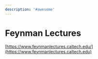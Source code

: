 ```yaml
---
description: '#awesome'
---
```


# Feynman Lectures

[https://www.feynmanlectures.caltech.edu/](https://www.feynmanlectures.caltech.edu)
